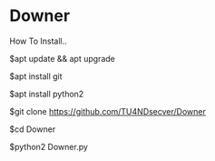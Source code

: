 # Downer
How To Install..

$apt update && apt upgrade

$apt install git

$apt install python2

$git clone https://github.com/TU4NDsecver/Downer

$cd Downer

$python2 Downer.py

